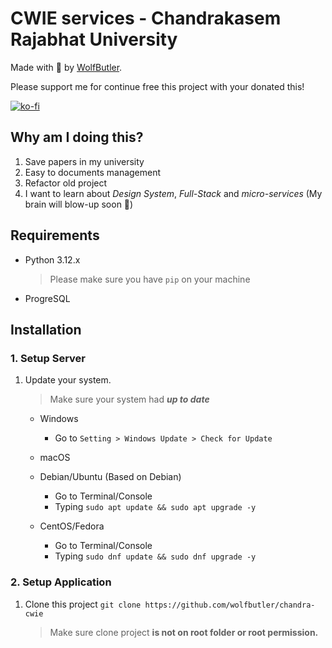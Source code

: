# CWIE services - Chandrakasem Rajabhat University
Made with 💖 by [WolfButler](https://github.com/wolfbutler).

Please support me for continue free this project with your donated this!

[![ko-fi](https://ko-fi.com/img/githubbutton_sm.svg)](https://ko-fi.com/wolfbutler)

## Why am I doing this?
1. Save papers in my university
2. Easy to documents management
3. Refactor old project
4. I want to learn about *Design System*, *Full-Stack* and *micro-services* (My brain will blow-up soon 🤯)

## Requirements
- Python 3.12.x
    > Please make sure you have `pip` on your machine
- ProgreSQL

## Installation

### 1. Setup Server
1. Update your system. 
    > Make sure your system had **_up to date_**
    - Windows
        - Go to `Setting > Windows Update > Check for Update`
    - macOS

    - Debian/Ubuntu (Based on Debian)
        - Go to Terminal/Console
        - Typing `sudo apt update && sudo apt upgrade -y`
    - CentOS/Fedora
        - Go to Terminal/Console
        - Typing `sudo dnf update && sudo dnf upgrade -y`


### 2. Setup Application
1. Clone this project `git clone https://github.com/wolfbutler/chandra-cwie`
    > Make sure clone project **is not on root folder or root permission.**
